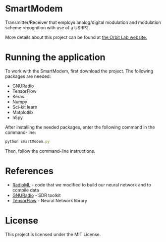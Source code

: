 # SmartModem

Transmitter/Receiver that employs analog/digital modulation and modulation scheme recognition with use of a USRP2.

More details about this project can be found at [the Orbit Lab website.](https://www.orbit-lab.org/wiki/Other/Summer/2017/SpectrumClassification "Project Website")

# Running the application

To work with the SmartModem, first download the project.
The following packages are needed:
* GNURadio
* TensorFlow
* Keras
* Numpy
* Sci-kit learn
* Matplotlib
* h5py

After installing the needed packages, enter the following command in the command-line: 
```javascript
python smartModem.py
```
Then, follow the command-line instructions.

# References 

* [RadioML](https://github.com/radioML/dataset) - code that we modified to build our neural network and to compile data
* [GNURadio](https://github.com/gnuradio/gnuradio) - SDR toolkit
* [TensorFlow](https://github.com/tensorflow/tensorflow) - Neural Network library

# License

This project is licensed under the MIT License.
